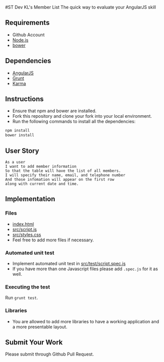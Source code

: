 #ST Dev KL's Member List
The quick way to evaluate your AngularJS skill

## Requirements
- Github Account
- [Node.js](https://nodejs.org/download/)
- [bower](http://bower.io/)

## Dependencies
- [AngularJS](https://angularjs.org/)
- [Grunt](http://gruntjs.com/)
- [Karma](http://karma-runner.github.io/)

## Instructions
- Ensure that npm and bower are installed.
- Fork this repository and clone your fork into your local environment.
- Run the following commands to install all the dependencies:

```sh
npm install
bower install
```

## User Story
```
As a user
I want to add member information
So that the table will have the list of all members.
I will specify their name, email, and telephone number
And those infomation will appear on the first row
along with current date and time.
```

## Implementation

### Files
- [index.html](index.html)
- [src/script.js](./src/script.js)
- [src/styles.css](./src/styles.css)
- Feel free to add more files if necessary.

### Automated unit test
- Implement automated unit test in [src/test/script.spec.js](./src/test/script.spec.js)
- If you have more than one Javascript files please add `.spec.js` for it as well.

### Executing the test
Run `grunt test`.

### Libraries
- You are allowed to add more libraries to have a working application and a more presentable layout.

## Submit Your Work
Please submit through Github Pull Request.